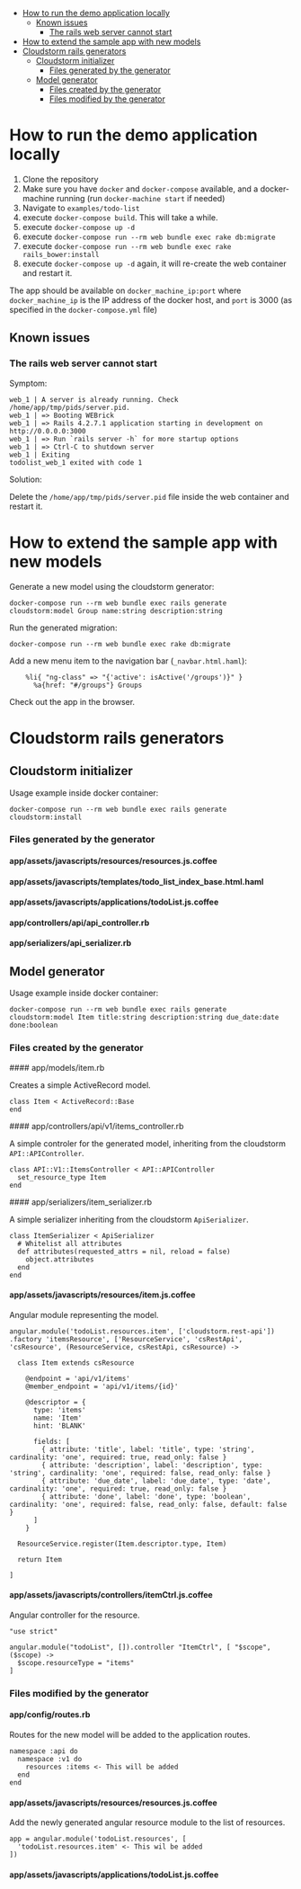 <!-- MarkdownTOC -->

- [How to run the demo application locally](#how-to-run-the-demo-application-locally)
  - [Known issues](#known-issues)
    - [The rails web server cannot start](#the-rails-web-server-cannot-start)
- [How to extend the sample app with new models](#how-to-extend-the-sample-app-with-new-models)
- [Cloudstorm rails generators](#cloudstorm-rails-generators)
  - [Cloudstorm initializer](#cloudstorm-initializer)
    - [Files generated by the generator](#files-generated-by-the-generator)
  - [Model generator](#model-generator)
    - [Files created by the generator](#files-created-by-the-generator)
    - [Files modified by the generator](#files-modified-by-the-generator)

<!-- /MarkdownTOC -->

# How to run the demo application locally

1. Clone the repository
2. Make sure you have `docker` and `docker-compose` available, and a docker-machine running (run `docker-machine start` if needed)
3. Navigate to `examples/todo-list`
4. execute `docker-compose build`. This will take a while.
5. execute `docker-compose up -d`
6. execute `docker-compose run --rm web bundle exec rake db:migrate`
7. execute `docker-compose run --rm web bundle exec rake rails_bower:install`
8. execute `docker-compose up -d` again, it will re-create the web container and restart it.

The app should be available on `docker_machine_ip:port` where `docker_machine_ip` is the IP address of the docker host, and `port` is 3000 (as specified in the `docker-compose.yml` file)

## Known issues

### The rails web server cannot start
Symptom:
```
web_1 | A server is already running. Check /home/app/tmp/pids/server.pid.
web_1 | => Booting WEBrick
web_1 | => Rails 4.2.7.1 application starting in development on http://0.0.0.0:3000
web_1 | => Run `rails server -h` for more startup options
web_1 | => Ctrl-C to shutdown server
web_1 | Exiting
todolist_web_1 exited with code 1
```
Solution:

Delete the `/home/app/tmp/pids/server.pid` file inside the web container and restart it.

# How to extend the sample app with new models

Generate a new model using the cloudstorm generator:

`docker-compose run --rm web bundle exec rails generate cloudstorm:model Group name:string description:string`

Run the generated migration:

`docker-compose run --rm web bundle exec rake db:migrate`

Add a new menu item to the navigation bar (`_navbar.html.haml`):

```
    %li{ "ng-class" => "{'active': isActive('/groups')}" }
      %a{href: "#/groups"} Groups
```

Check out the app in the browser.

# Cloudstorm rails generators

## Cloudstorm initializer

Usage example inside docker container:

`docker-compose run --rm web bundle exec rails generate cloudstorm:install`

### Files generated by the generator

#### app/assets/javascripts/resources/resources.js.coffee
#### app/assets/javascripts/templates/todo_list_index_base.html.haml
#### app/assets/javascripts/applications/todoList.js.coffee
#### app/controllers/api/api_controller.rb
#### app/serializers/api_serializer.rb

## Model generator

Usage example inside docker container:

`docker-compose run --rm web bundle exec rails generate cloudstorm:model Item title:string description:string due_date:date done:boolean`

### Files created by the generator

#### app/models/item.rb

Creates a simple ActiveRecord model.
```
class Item < ActiveRecord::Base
end

```

#### app/controllers/api/v1/items_controller.rb

A simple controler for the generated model, inheriting from the cloudstorm `API::APIController`.
```
class API::V1::ItemsController < API::APIController
  set_resource_type Item
end

```

#### app/serializers/item_serializer.rb

A simple serializer inheriting from the cloudstorm `ApiSerializer`.
```
class ItemSerializer < ApiSerializer
  # Whitelist all attributes
  def attributes(requested_attrs = nil, reload = false)
    object.attributes
  end
end

```

#### app/assets/javascripts/resources/item.js.coffee

Angular module representing the model.
```
angular.module('todoList.resources.item', ['cloudstorm.rest-api'])
.factory 'itemsResource', ['ResourceService', 'csRestApi', 'csResource', (ResourceService, csRestApi, csResource) ->

  class Item extends csResource

    @endpoint = 'api/v1/items'
    @member_endpoint = 'api/v1/items/{id}'

    @descriptor = {
      type: 'items'
      name: 'Item'
      hint: 'BLANK'

      fields: [
        { attribute: 'title', label: 'title', type: 'string', cardinality: 'one', required: true, read_only: false }
        { attribute: 'description', label: 'description', type: 'string', cardinality: 'one', required: false, read_only: false }
        { attribute: 'due_date', label: 'due_date', type: 'date', cardinality: 'one', required: true, read_only: false }
        { attribute: 'done', label: 'done', type: 'boolean', cardinality: 'one', required: false, read_only: false, default: false }
      ]
    }

  ResourceService.register(Item.descriptor.type, Item)

  return Item

]
```

#### app/assets/javascripts/controllers/itemCtrl.js.coffee

Angular controller for the resource.
```
"use strict"

angular.module("todoList", []).controller "ItemCtrl", [ "$scope", ($scope) ->
  $scope.resourceType = "items"
]
```

### Files modified by the generator

#### app/config/routes.rb
Routes for the new model will be added to the application routes.
```
namespace :api do
  namespace :v1 do
    resources :items <- This will be added
  end
end
```
#### app/assets/javascripts/resources/resources.js.coffee
Add the newly generated angular resource module to the list of resources.
```
app = angular.module('todoList.resources', [
  'todoList.resources.item' <- This wil be added
])

```
#### app/assets/javascripts/applications/todoList.js.coffee
